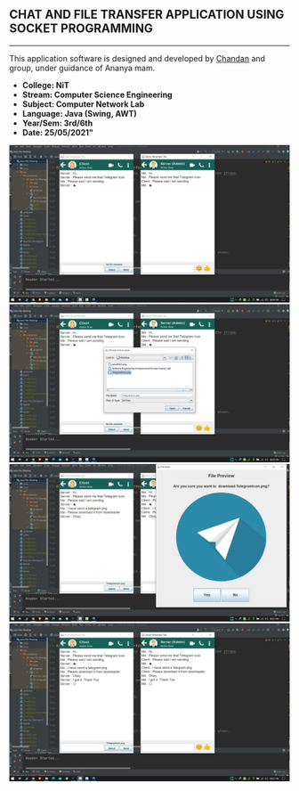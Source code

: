 ## CHAT AND FILE TRANSFER APPLICATION USING SOCKET PROGRAMMING

------------


This application software is designed and developed by [Chandan](https://github.com/ChandanKrv "Chandan") and group, 
under guidance of Ananya mam.

- **College: NiT**
- **Stream: Computer Science Engineering**
- **Subject: Computer Network Lab**
- **Language: Java (Swing, AWT)**
- **Year/Sem: 3rd/6th**
- **Date: 25/05/2021"**

![Alt text](Screenshots/1.jpeg "Optional Title")
![Alt text](Screenshots/2.jpeg "Optional Title")
![Alt text](Screenshots/3.jpeg "Optional Title")
![Alt text](Screenshots/4.jpeg "Optional Title")
